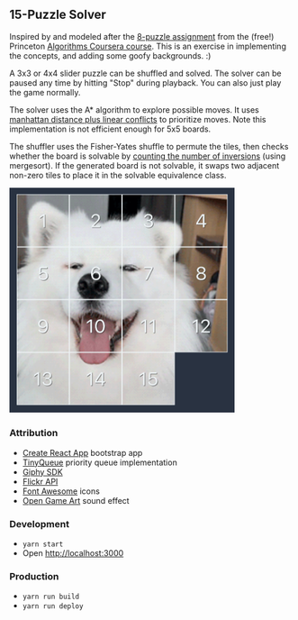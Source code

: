 ## 15-Puzzle Solver

Inspired by and modeled after the [8-puzzle assignment](https://www.coursera.org/learn/algorithms-part1/programming/iqOQi/8-puzzle) from the (free!) Princeton [Algorithms Coursera course](https://www.coursera.org/learn/algorithms-part1). This is an exercise in implementing the concepts, and adding some goofy backgrounds. :)

A 3x3 or 4x4 slider puzzle can be shuffled and solved. The solver can be paused any time by hitting "Stop" during playback. You can also just play the game normally.

The solver uses the A\* algorithm to explore possible moves. It uses [manhattan distance plus linear conflicts](https://algorithmsinsight.wordpress.com/graph-theory-2/a-star-in-general/implementing-a-star-to-solve-n-puzzle/) to prioritize moves. Note this implementation is not efficient enough for 5x5 boards.

The shuffler uses the Fisher-Yates shuffle to permute the tiles, then checks whether the board is solvable by [counting the number of inversions](https://www.geeksforgeeks.org/check-instance-15-puzzle-solvable/) (using mergesort). If the generated board is not solvable, it swaps two adjacent non-zero tiles to place it in the solvable equivalence class.

<img src="screenshot.png" width="400" />

### Attribution

- [Create React App](https://github.com/facebook/create-react-app) bootstrap app
- [TinyQueue](https://github.com/mourner/tinyqueue) priority queue implementation
- [Giphy SDK](https://developers.giphy.com/docs/sdk/#web)
- [Flickr API](https://www.flickr.com/services/api/)
- [Font Awesome](https://fontawesome.com/license) icons
- [Open Game Art](https://opengameart.org/content/87-clickety-clips) sound effect

### Development

- `yarn start`
- Open [http://localhost:3000](http://localhost:3000)

### Production

- `yarn run build`
- `yarn run deploy`
